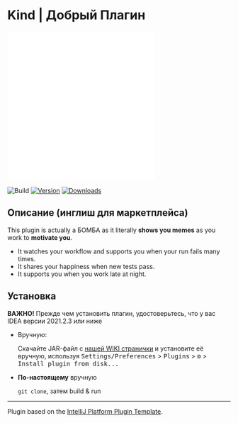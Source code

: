 # Kind | Добрый Плагин
![](src/main/resources/META-INF/pluginIcon.svg)

![Build](https://github.com/berezhkoE/Kind/workflows/Build/badge.svg)
[![Version](https://img.shields.io/jetbrains/plugin/v/PLUGIN_ID.svg)](https://plugins.jetbrains.com/plugin/PLUGIN_ID)
[![Downloads](https://img.shields.io/jetbrains/plugin/d/PLUGIN_ID.svg)](https://plugins.jetbrains.com/plugin/PLUGIN_ID)

## Описание (инглиш для маркетплейса)
<!-- Plugin description -->
This plugin is actually a БОМБА as it literally **shows you memes** as you work to **motivate you**.


- It watches your workflow and supports you when your run fails many times. 
- It shares your happiness when new tests pass. 
- It supports you when you work late at night. 
<!-- Plugin description end -->

## Установка
**ВАЖНО!** Прежде чем установить плагин, удостоверьтесь, что у вас IDEA версии 2021.2.3 или ниже

- Вручную:

  Скачайте JAR-файл с [нашей WIKI странички](https://wiki.compscicenter.ru/index.php/%D0%94%D0%BE%D0%B1%D1%80%D1%8B%D0%B9_%D0%BF%D0%BB%D0%B0%D0%B3%D0%B8%D0%BD) и установите её вручную, используя
  <kbd>Settings/Preferences</kbd> > <kbd>Plugins</kbd> > <kbd>⚙️</kbd> > <kbd>Install plugin from disk...</kbd>

- **По-настоящему** вручную

  `git clone`, затем build & run
---
Plugin based on the [IntelliJ Platform Plugin Template][template].

[template]: https://github.com/JetBrains/intellij-platform-plugin-template
